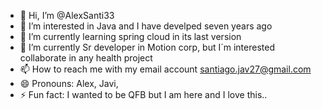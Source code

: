 - 👋 Hi, I’m @AlexSanti33
- 👀 I’m interested in Java and I have develped seven years ago
- 🌱 I’m currently learning spring cloud in its last version
- 💞️ I’m currently Sr developer in Motion corp, but I´m interested collaborate in any health project 
- 📫 How to reach me with my email account santiago.jav27@gmail.com
- 😄 Pronouns: Alex, Javi, 
- ⚡ Fun fact: I wanted to be QFB but I am here and I love this..


